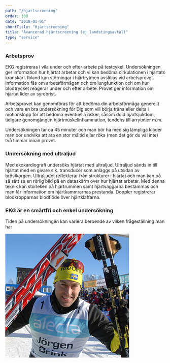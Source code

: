 ```yaml
---
path: "/hjartscreening"
order: 100
date: "2018-01-01"
shortTitle: "Hjärtscreening"
title: "Avancerad hjärtscreening (ej landstingsavtal)"
type: "service"
---
```


### Arbetsprov

EKG registreras i vila under och efter arbete på testcykel. Undersökningen ger information hur hjärtat arbetar och vi kan bedöma cirkulationen i hjärtats kranskärl. Ibland kan störningar i hjärtrytmen avslöjas vid arbetsprovet. Information fås om arbetsförmågan och om lungfunktion och om hur blodtrycket reagerar under och efter arbete. Provet ger information om hjärtat lider av syrebrist.

Arbetsprovet kan genomföras för att bedöma din arbetsförmåga generellt och vara en bra undersökning för Dig som vill börja träna eller delta i motionslopp för att bedöma eventuella risker, såsom dold hjärtsjukdom, tidigare genomgången hjärtmuskelinflammation, tendens till arrytmier m.m.

Undersökningen tar ca 45 minuter och man bör ha med sig lämpliga kläder man bör undvika att ära en stor måltid eller röka (men det gör du väl inte) två timmar innan provet.

### Undersökning med ultraljud

Med ekokardiografi undersöks hjärtat med ultraljud. Ultraljud sänds in till hjärtat med en givare s.k. transducer som anläggs på utsidan av bröstkorgen. Ultraljudet reflekterar från strukturer i hjärtat och man kan på så sätt se en rörlig bild på en dataskärm över hur hjärtat arbetar. Med denna teknik kan storleken på hjärtrummen samt hjärtväggarna bestämmas och man får information om hjärtkammrarnas prestanda. Doppler registrerar blodkropparnas blodflöde över hjärtklaffarna.

### EKG är en smärtfri och enkel undersökning

Tiden på undersökningen kan variera beroende av vilken frågeställning man har

![Brink](./brink.jpg)
